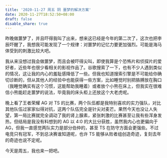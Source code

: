```yaml
---
title: '2020-11-27 周五 阴 噩梦的解决方案'
date: 2020-11-27T18:52:50+08:00
draft: false
disable_share: true
---
```


昨晚做噩梦了，并且吓得我叫了出来，想来这已经是今年的第二次了，这次也把李辰吓醒了，我想我可能发现了一个规律：对噩梦的记忆力要更加强烈。可能是海马体受到的刺激比较大吧。

<!--more-->

我从来没想过我会做噩梦，而且会被吓得尖叫，即使我算是个恐怖片和侦探片的爱好者，近些年也很少看相关的影视作品了。谷歌搜索了一下，也有不少人遇到类似的情况，这让我的内心的羞耻感降低了一些。但我也知道搜索引擎是不可能给你确切诊断的，但从其他人的经验中也能获得一些方案，比如睡觉时别把胳膊放在胸口（我睡觉确实有这个习惯，这能帮助我睡着）或者放个小熊在床上，但我实在很难信小熊能赶走噩梦的说法，毕竟我的床头柜上还放这个大老虎呢。

晚上看了王者荣耀 AG 对 TS 的比赛，两个队伍都是我特别喜欢的实力强队，对比其他队伍过家家似得对抗，这两个队伍完全是针尖对麦芒。果然今天也没让人失望，第一局比赛就完全调动了我的肾上腺素，紧张刺激的比赛甚至让我有些浑身发热，但结局是我没有料想到的 AG 以 4:0 的大比分获胜，虽然我内心也更偏向于 AG，但我一直感觉两队实力是部分伯仲的，甚至 TS 在防守方面会更强些。不过电竞只有冠军，不到总决赛谁知道呢，也许 TS 能够从败者组创造奇迹，复刻去年的奇迹也说不定呢。

今天是周五，我也来一把吧。
